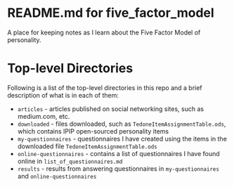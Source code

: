 
# README.md for five_factor_model

A place for keeping notes as I learn about the Five Factor Model of personality.

# Top-level Directories

Following is a list of the top-level directories in this repo and a brief description of what is in each of them:

- `articles` - articles published on social networking sites, such as medium.com, etc.
- `downloaded` - files downloaded, such as `TedoneItemAssignmentTable.ods`, which contains IPIP open-sourced personality items
- `my-questionnaires` - questionnaires I have created using the items in the downloaded file `TedoneItemAssignmentTable.ods`
- `online-questionnaires` - contains a list of questionnaires I have found online in `list_of_questionnaires.md`
- `results` - results from answering questionnaires in `my-questionnaires` and `online-questionnaires`

